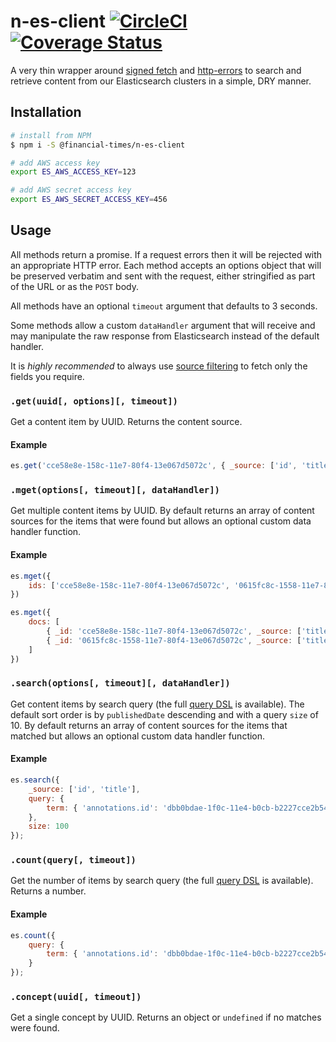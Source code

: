# n-es-client [![CircleCI](https://circleci.com/gh/Financial-Times/n-es-client.svg?style=svg)](https://circleci.com/gh/Financial-Times/n-es-client) [![Coverage Status](https://coveralls.io/repos/github/Financial-Times/n-es-client/badge.svg?branch=master)](https://coveralls.io/github/Financial-Times/n-es-client?branch=master)

A very thin wrapper around [signed fetch][1] and [http-errors][2] to search and retrieve content from our Elasticsearch clusters in a simple, DRY manner.

## Installation

```sh
# install from NPM
$ npm i -S @financial-times/n-es-client

# add AWS access key
export ES_AWS_ACCESS_KEY=123

# add AWS secret access key
export ES_AWS_SECRET_ACCESS_KEY=456
```

## Usage

All methods return a promise. If a request errors then it will be rejected with an appropriate HTTP error. Each method accepts an options object that will be preserved verbatim and sent with the request, either stringified as part of the URL or as the `POST` body.

All methods have an optional `timeout` argument that defaults to 3 seconds.

Some methods allow a custom `dataHandler` argument that will receive and may manipulate the raw response from Elasticsearch instead of the default handler.

It is _highly recommended_ to always use [source filtering][3] to fetch only the fields you require.

### `.get(uuid[, options][, timeout])`

Get a content item by UUID. Returns the content source.

#### Example

```js
es.get('cce58e8e-158c-11e7-80f4-13e067d5072c', { _source: ['id', 'title'] })
```

### `.mget(options[, timeout][, dataHandler])`

Get multiple content items by UUID. By default returns an array of content sources for the items that were found but allows an optional custom data handler function.

#### Example

```js
es.mget({
	ids: ['cce58e8e-158c-11e7-80f4-13e067d5072c', '0615fc8c-1558-11e7-80f4-13e067d5072c']
})

es.mget({
	docs: [
		{ _id: 'cce58e8e-158c-11e7-80f4-13e067d5072c', _source: ['title'] },
		{ _id: '0615fc8c-1558-11e7-80f4-13e067d5072c', _source: ['title'] }
	]
})
```

### `.search(options[, timeout][, dataHandler])`

Get content items by search query (the full [query DSL][4] is available). The default sort order is by `publishedDate` descending and with a query `size` of 10. By default returns an array of content sources for the items that matched but allows an optional custom data handler function.

#### Example

```js
es.search({
	_source: ['id', 'title'],
	query: {
		term: { 'annotations.id': 'dbb0bdae-1f0c-11e4-b0cb-b2227cce2b54' }
	},
	size: 100
});
```

### `.count(query[, timeout])`

Get the number of items by search query (the full [query DSL][4] is available). Returns a number.

#### Example

```js
es.count({
	query: {
		term: { 'annotations.id': 'dbb0bdae-1f0c-11e4-b0cb-b2227cce2b54' }
	}
});
```

### `.concept(uuid[, timeout])`

Get a single concept by UUID. Returns an object or `undefined` if no matches were found.

[1]: https://github.com/matthew-andrews/signed-aws-es-fetch
[2]: https://www.npmjs.com/package/http-errors
[3]: https://www.elastic.co/guide/en/elasticsearch/reference/current/search-request-source-filtering.html
[4]: https://www.elastic.co/guide/en/elasticsearch/reference/current/query-dsl.html
